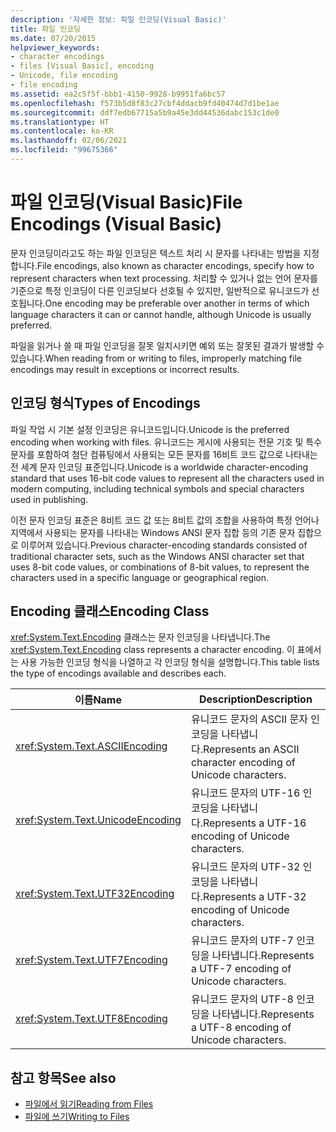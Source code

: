```yaml
---
description: '자세한 정보: 파일 인코딩(Visual Basic)'
title: 파일 인코딩
ms.date: 07/20/2015
helpviewer_keywords:
- character encodings
- files [Visual Basic], encoding
- Unicode, file encoding
- file encoding
ms.assetid: ea2c5f5f-bbb1-4150-9928-b9951fa6bc57
ms.openlocfilehash: f573b5d8f83c27cbf4ddacb9fd40474d7d1be1ae
ms.sourcegitcommit: ddf7edb67715a5b9a45e3dd44536dabc153c1de0
ms.translationtype: HT
ms.contentlocale: ko-KR
ms.lasthandoff: 02/06/2021
ms.locfileid: "99675366"
---
```

# <a name="file-encodings-visual-basic"></a><span data-ttu-id="58b91-103">파일 인코딩(Visual Basic)</span><span class="sxs-lookup"><span data-stu-id="58b91-103">File Encodings (Visual Basic)</span></span>

<span data-ttu-id="58b91-104">문자 인코딩이라고도 하는 파일 인코딩은 텍스트 처리 시 문자를 나타내는 방법을 지정합니다.</span><span class="sxs-lookup"><span data-stu-id="58b91-104">File encodings, also known as character encodings, specify how to represent characters when text processing.</span></span> <span data-ttu-id="58b91-105">처리할 수 있거나 없는 언어 문자를 기준으로 특정 인코딩이 다른 인코딩보다 선호될 수 있지만, 일반적으로 유니코드가 선호됩니다.</span><span class="sxs-lookup"><span data-stu-id="58b91-105">One encoding may be preferable over another in terms of which language characters it can or cannot handle, although Unicode is usually preferred.</span></span>

<span data-ttu-id="58b91-106">파일을 읽거나 쓸 때 파일 인코딩을 잘못 일치시키면 예외 또는 잘못된 결과가 발생할 수 있습니다.</span><span class="sxs-lookup"><span data-stu-id="58b91-106">When reading from or writing to files, improperly matching file encodings may result in exceptions or incorrect results.</span></span>

## <a name="types-of-encodings"></a><span data-ttu-id="58b91-107">인코딩 형식</span><span class="sxs-lookup"><span data-stu-id="58b91-107">Types of Encodings</span></span>

<span data-ttu-id="58b91-108">파일 작업 시 기본 설정 인코딩은 유니코드입니다.</span><span class="sxs-lookup"><span data-stu-id="58b91-108">Unicode is the preferred encoding when working with files.</span></span> <span data-ttu-id="58b91-109">유니코드는 게시에 사용되는 전문 기호 및 특수 문자를 포함하여 첨단 컴퓨팅에서 사용되는 모든 문자를 16비트 코드 값으로 나타내는 전 세계 문자 인코딩 표준입니다.</span><span class="sxs-lookup"><span data-stu-id="58b91-109">Unicode is a worldwide character-encoding standard that uses 16-bit code values to represent all the characters used in modern computing, including technical symbols and special characters used in publishing.</span></span>

<span data-ttu-id="58b91-110">이전 문자 인코딩 표준은 8비트 코드 값 또는 8비트 값의 조합을 사용하여 특정 언어나 지역에서 사용되는 문자를 나타내는 Windows ANSI 문자 집합 등의 기존 문자 집합으로 이루어져 있습니다.</span><span class="sxs-lookup"><span data-stu-id="58b91-110">Previous character-encoding standards consisted of traditional character sets, such as the Windows ANSI character set that uses 8-bit code values, or combinations of 8-bit values, to represent the characters used in a specific language or geographical region.</span></span>

## <a name="encoding-class"></a><span data-ttu-id="58b91-111">Encoding 클래스</span><span class="sxs-lookup"><span data-stu-id="58b91-111">Encoding Class</span></span>

<span data-ttu-id="58b91-112"><xref:System.Text.Encoding> 클래스는 문자 인코딩을 나타냅니다.</span><span class="sxs-lookup"><span data-stu-id="58b91-112">The <xref:System.Text.Encoding> class represents a character encoding.</span></span> <span data-ttu-id="58b91-113">이 표에서는 사용 가능한 인코딩 형식을 나열하고 각 인코딩 형식을 설명합니다.</span><span class="sxs-lookup"><span data-stu-id="58b91-113">This table lists the type of encodings available and describes each.</span></span>

|<span data-ttu-id="58b91-114">이름</span><span class="sxs-lookup"><span data-stu-id="58b91-114">Name</span></span>|<span data-ttu-id="58b91-115">Description</span><span class="sxs-lookup"><span data-stu-id="58b91-115">Description</span></span>|
|---|---|
|<xref:System.Text.ASCIIEncoding>|<span data-ttu-id="58b91-116">유니코드 문자의 ASCII 문자 인코딩을 나타냅니다.</span><span class="sxs-lookup"><span data-stu-id="58b91-116">Represents an ASCII character encoding of Unicode characters.</span></span>|
|<xref:System.Text.UnicodeEncoding>|<span data-ttu-id="58b91-117">유니코드 문자의 UTF-16 인코딩을 나타냅니다.</span><span class="sxs-lookup"><span data-stu-id="58b91-117">Represents a UTF-16 encoding of Unicode characters.</span></span>|
|<xref:System.Text.UTF32Encoding>|<span data-ttu-id="58b91-118">유니코드 문자의 UTF-32 인코딩을 나타냅니다.</span><span class="sxs-lookup"><span data-stu-id="58b91-118">Represents a UTF-32 encoding of Unicode characters.</span></span>|
|<xref:System.Text.UTF7Encoding>|<span data-ttu-id="58b91-119">유니코드 문자의 UTF-7 인코딩을 나타냅니다.</span><span class="sxs-lookup"><span data-stu-id="58b91-119">Represents a UTF-7 encoding of Unicode characters.</span></span>|
|<xref:System.Text.UTF8Encoding>|<span data-ttu-id="58b91-120">유니코드 문자의 UTF-8 인코딩을 나타냅니다.</span><span class="sxs-lookup"><span data-stu-id="58b91-120">Represents a UTF-8 encoding of Unicode characters.</span></span>|

## <a name="see-also"></a><span data-ttu-id="58b91-121">참고 항목</span><span class="sxs-lookup"><span data-stu-id="58b91-121">See also</span></span>

- [<span data-ttu-id="58b91-122">파일에서 읽기</span><span class="sxs-lookup"><span data-stu-id="58b91-122">Reading from Files</span></span>](reading-from-files.md)
- [<span data-ttu-id="58b91-123">파일에 쓰기</span><span class="sxs-lookup"><span data-stu-id="58b91-123">Writing to Files</span></span>](writing-to-files.md)
